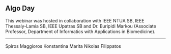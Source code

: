 ## Algo Day

This webinar was hosted in collaboration with IEEE NTUA SB, IEEE Thessaly-Lamia SB, IEEE Upatras SB and Dr. Euripidi Markou (Associate Professor, Department of Informatics with Applications in Biomedicine). 


---

Spiros Maggioros
Konstantina Marita
Nikolas Filippatos 